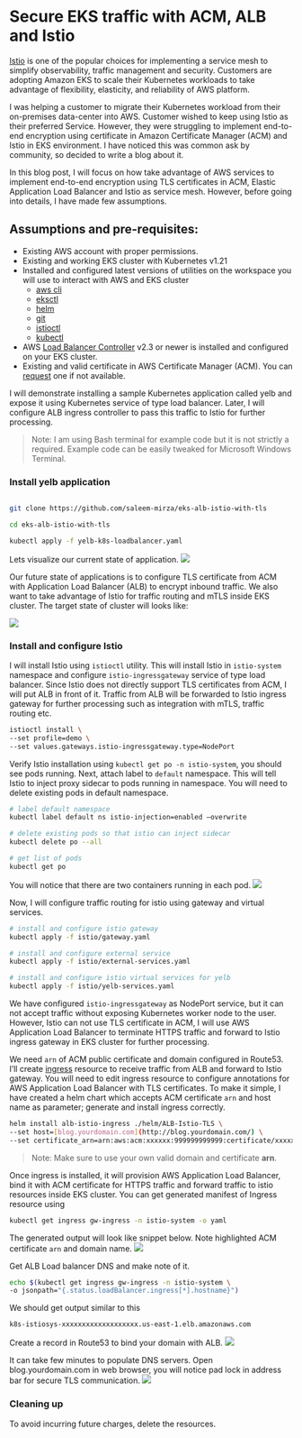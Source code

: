 # Secure EKS traffic with ACM, ALB and Istio

[Istio](https://istio.io/) is one of the popular choices for implementing a service mesh to simplify observability, traffic management and security. 
Customers are adopting Amazon EKS to scale their Kubernetes workloads to take advantage of flexibility, elasticity, and reliability of AWS platform. 

I was helping a customer to migrate their Kubernetes workload from their on-premises data-center into AWS. Customer wished to keep using Istio as their preferred Service. However, they were struggling to implement end-to-end encryption using certificate in Amazon Certificate Manager (ACM) and Istio in EKS environment. I have noticed this was common ask by community, so decided to write a blog about it.

In this blog post, I will focus on how take advantage of AWS services to implement end-to-end encryption using TLS certificates in ACM, Elastic Application Load Balancer and Istio as service mesh. However, before going into details, I have made few assumptions.

## Assumptions and pre-requisites:

* Existing AWS account with proper permissions.
* Existing and working EKS cluster with Kubernetes v1.21
* Installed and configured latest versions of utilities on the workspace you will use to interact with AWS and EKS cluster
    * [aws cli](https://aws.amazon.com/cli/)
    * [eksctl](https://eksctl.io/)
    * [helm](https://helm.sh/)
    * [git](https://git-scm.com/downloads)
    * [istioctl](https://istio.io/latest/docs/setup/getting-started/)
    * [kubectl](https://kubernetes.io/docs/tasks/tools/#kubectl)
* AWS [Load Balancer Controller](https://kubernetes-sigs.github.io/aws-load-balancer-controller) v2.3 or newer is installed and configured on your EKS cluster. 
* Existing and valid certificate in AWS Certificate Manager (ACM). You can [request](https://docs.aws.amazon.com/acm/latest/userguide/gs-acm-request-public.html) one if not available. 


I will demonstrate installing a sample Kubernetes application called yelb and expose it using Kubernetes service of type load balancer. Later, I will configure ALB ingress controller to pass this traffic to Istio for further processing.


> Note: I am using Bash terminal for example code but it is not strictly a required. Example code can be easily tweaked for Microsoft Windows Terminal. 


### Install yelb application

```bash

git clone https://github.com/saleem-mirza/eks-alb-istio-with-tls

cd eks-alb-istio-with-tls

kubectl apply -f yelb-k8s-loadbalancer.yaml
```

Lets visualize our current state of application.
![](./yelb-images/yelb-app-current-state.svg)


Our future state of applications is to configure TLS certificate from ACM with Application Load Balancer (ALB) to encrypt inbound traffic. We also want to take advantage of Istio for traffic routing and mTLS  inside EKS cluster. The target state of cluster will looks like:

![](./yelb-images/yelb-app-future-state.svg)


### Install and configure Istio

 I will install Istio using ``istioctl`` utility. This will install Istio in ``istio-system`` namespace and configure ``istio-ingressgateway`` service of type load balancer. Since Istio does not directly support TLS certificates from ACM, I will put ALB in front of it. Traffic from ALB will be forwarded to Istio ingress gateway for further processing such as integration with mTLS, traffic routing etc.

```bash
istioctl install \
--set profile=demo \
--set values.gateways.istio-ingressgateway.type=NodePort
```

Verify Istio installation using `kubectl get po -n istio-system`, you should see pods running. Next, attach label to  ``default`` namespace. This will tell Istio to inject proxy sidecar to pods running in namespace. You will need to delete existing pods in default namespace. 

```bash
# label default namespace
kubectl label default ns istio-injection=enabled —overwrite

# delete existing pods so that istio can inject sidecar
kubectl delete po --all

# get list of pods
kubectl get po
```

You will notice that there are two containers running in each pod. 
![](./yelb-images/yelb-istio-injection.png)

Now, I will configure traffic routing for istio using gateway and virtual services.

```bash
# install and configure istio gateway 
kubectl apply -f istio/gateway.yaml

# install and configure external service
kubectl apply -f istio/external-services.yaml

# install and configure istio virtual services for yelb
kubectl apply -f istio/yelb-services.yaml
```

We have configured `istio-ingressgateway` as NodePort service, but it can not accept traffic without exposing Kubernetes worker node to the user. However, Istio can not use TLS certificate in ACM, I will use AWS Application Load Balancer to terminate HTTPS traffic and forward to Istio ingress gateway in EKS cluster for further processing.

We need ``arn`` of ACM public certificate and domain configured in Route53. I’ll create [ingress](https://kubernetes.io/docs/concepts/services-networking/ingress/) resource to receive traffic from ALB and forward to Istio gateway. You will need to edit ingress resource to configure annotations for AWS Application Load Balancer with TLS certificates.
To make it simple, I have created a helm chart which accepts ACM certificate `arn` and host name as parameter; generate and install ingress correctly.


```bash
helm install alb-istio-ingress ./helm/ALB-Istio-TLS \
--set host=[blog.yourdomain.com](http://blog.yourdomain.com/) \
--set certificate_arn=arn:aws:acm:xxxxxx:999999999999:certificate/xxxxxxxxx
```

> Note: Make sure to use your own valid domain and certificate **arn**.


Once ingress is installed, it will provision AWS Application Load Balancer, bind it with ACM certificate for HTTPS traffic and forward traffic to istio resources inside EKS cluster. You can get generated manifest of Ingress resource using

```bash
kubectl get ingress gw-ingress -n istio-system -o yaml
```

The generated output will look like snippet below. Note highlighted ACM certificate `arn` and domain name.
![](./yelb-images/yelb-gw-ingress-resource.png)

Get ALB Load balancer DNS and make note of it.

```bash
echo $(kubectl get ingress gw-ingress -n istio-system \
-o jsonpath="{.status.loadBalancer.ingress[*].hostname}")
```


We should get output similar to this 

```bash
k8s-istiosys-xxxxxxxxxxxxxxxxxxx.us-east-1.elb.amazonaws.com
```


Create a record in Route53 to bind your domain with ALB.
![](./yelb-images/yelb-route53-alb-record.png)

It can take few minutes to populate DNS servers. Open blog.yourdomain.com in web browser, you will notice pad lock in address bar for secure TLS communication. 
![](./yelb-images/yelb-https.png)

### ****Cleaning up****

To avoid incurring future charges, delete the resources.
